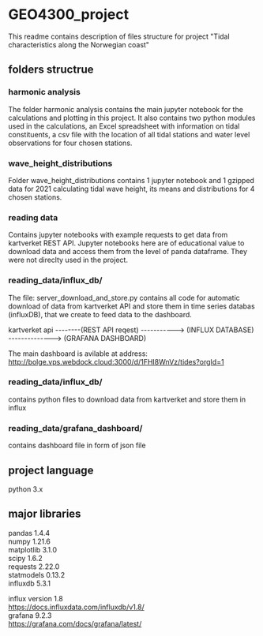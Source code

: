 # GEO4300_project
This readme contains description of files structure for project "Tidal characteristics along the Norwegian coast"  
## folders structrue ##
### harmonic analysis ###
The folder harmonic analysis contains the main jupyter notebook for the calculations and plotting in this project. It also contains two python modules used in the calculations, an Excel spreadsheet with information on tidal constituents, a csv file with the location of all tidal stations and water level observations for four chosen stations.
### wave_height_distributions ###  
Folder wave_height_distributions contains 1 jupyter notebook and 1 gzipped data for 2021 calculating tidal wave height, its means and distributions for 4 chosen stations.
### reading data ###
Contains jupyter notebooks with example requests to get data from kartverket REST API.
Jupyter notebooks here are of educational value to download data and access them from the level of panda dataframe.
They were not direclty used in the project.
### reading_data/influx_db/ ###
The file: server_download_and_store.py contains all code for automatic download of data from kartverket API and store them in time series databas (influxDB), that we create to feed data to the dashboard.

kartverket api --------(REST API reqest) -----------> (INFLUX DATABASE) --------------> (GRAFANA DASHBOARD)

The main dashboard is avilable at address: 
http://bolge.vps.webdock.cloud:3000/d/1FHI8WnVz/tides?orgId=1
### reading_data/influx_db/ ###
contains python files to download data from kartverket and store them in influx
### reading_data/grafana_dashboard/ ###
contains dashboard file in form of json file


## project language ##
python 3.x
## major libraries ##
pandas 1.4.4  
numpy 1.21.6  
matplotlib 3.1.0  
scipy 1.6.2   
requests 2.22.0   
statmodels 0.13.2  
influxdb 5.3.1    

influx version 1.8  
https://docs.influxdata.com/influxdb/v1.8/  
grafana 9.2.3  
https://grafana.com/docs/grafana/latest/  


